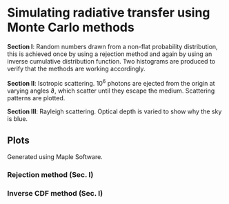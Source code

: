 # Simulating radiative transfer using Monte Carlo methods

**Section I**: Random numbers drawn from a non-flat probability distribution, this is achieved once by using a rejection method and again by using an inverse cumulative distribution function. Two histograms are produced to verify that the methods are working accordingly.

**Section II**: Isotropic scattering. 10<sup>6</sup> photons are ejected from the origin at varying angles ϑ, which scatter until they escape the medium. Scattering patterns are plotted. 

**Section III**: Rayleigh scattering. Optical depth is varied to show why the sky is blue.

## Plots

Generated using Maple Software.

### Rejection method (Sec. I)

### Inverse CDF method (Sec. I)

